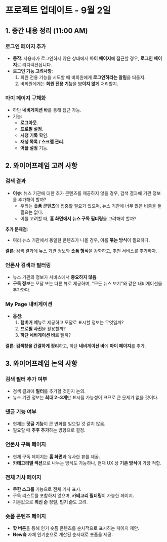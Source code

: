 # 프로젝트 업데이트 - 9월 2일

## 1. 중간 내용 정리 (11:00 AM)

### 로그인 페이지 추가

- **동작**: 사용자가 로그인하지 않은 상태에서 **마이 페이지**에 접근할 경우, **로그인 페이지**로 리디렉션됩니다.
- **로그인 기능 고려사항**:
  1. 회원 전용 기능을 시도할 때 비회원에게 **로그인하라는 알림**을 띄울지.
  2. 비회원에게는 **회원 전용 기능**을 **보이지 않게** 처리할지.

### 마이 페이지 구체화

- 하단 **네비게이션 바**를 통해 접근 가능.
- 기능:
  - **로그아웃**.
  - **프로필 설정**.
  - **시청 기록** 확인.
  - **재생 목록 / 스크랩 관리**.
  - **어플 설정** 기능.

## 2. 와이어프레임 고려 사항

### 검색 결과

- **이슈**: 뉴스 기관에 대한 추가 콘텐츠를 제공하지 않을 경우, 검색 결과에 기관 정보를 추가해야 할까?
  - 우리는 **숏폼 콘텐츠**에 집중할 필요가 있으며, 뉴스 기관에 너무 많은 비중을 둘 필요는 없다.
  - 이를 고려할 때, **홈 화면에서 뉴스 구독 필터링**을 고려해야 할까?

**추가 문제점**:

- 여러 뉴스 기관에서 동일한 콘텐츠가 나올 경우, 이를 **묶는 방식**이 필요하다.

**결론**: 검색 결과에 뉴스 기관 정보와 **숏폼 형식**을 강화하고, 추천 서비스를 추가하자.

### 언론사 검색과 필터링

- 뉴스 기관의 정보가 서비스에서 **중요하지 않음**.
- **구독 정보**는 모달 또는 다른 뷰로 제공하며, "모든 뉴스 보기"와 같은 내비게이션을 추가한다.

### My Page 내비게이션

- **옵션**:
  1. **햄버거 메뉴**로 제공하고 모달로 표시할 정보는 무엇일까?
  2. **프로필 사진**을 활용할까?
  3. **하단 네비게이션 바**로 뺄까?

**결론**: **검색창을 간결하게 정리**하고, 하단 **네비게이션 바**에 **마이 페이지**를 추가.

## 3. 와이어프레임 논의 사항

### 검색 필터 추가 여부

- 검색 결과에 **필터**를 추가할 것인지 논의.
- 뉴스 기관 정보는 **최대 2~3개**만 표시될 가능성이 크므로 큰 문제가 없을 것이다.

### 댓글 기능 여부

- 현재는 **댓글 기능**이 큰 변화를 일으킬 것 같지 않음.
- 필요할 때 **추후 추가**하는 방향으로 결정.

### 언론사 구독 페이지

- 현재 구독 페이지는 **홈 화면**과 유사한 뷰를 제공.
- **카테고리별 섹션**으로 나누는 방식도 가능하나, 현재 UX 상 **기존 방식**이 가장 적합.

### 전체 기사 페이지

- **무한 스크롤** 기능으로 전체 기사 표시.
- 구독 리스트를 포함하지 않으며, **카테고리 필터링**이 가능한 페이지.
- 기본값으로 **최신 순** 정렬, **인기 순**도 고려.

### 숏폼 콘텐츠 페이지

- **핫 버튼**을 통해 인기 숏폼 콘텐츠를 순차적으로 표시하는 페이지 제안.
- **New슼** 자체 인기순으로 계산된 순서대로 숏폼을 제공.

